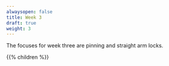 ```yaml
---
alwaysopen: false
title: Week 3
draft: true
weight: 3
---
```


The focuses for week three are pinning and straight arm locks.

{{% children %}}
